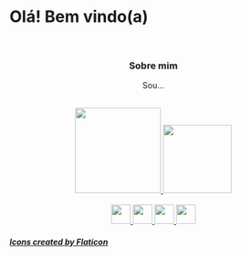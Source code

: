 <h1> Olá! Bem vindo(a) </h1>
<br>
<div align="center"> 
  <h3> Sobre mim </h3>
  <p> Sou... </p>
</div>
<br>
<div align="center">
  <a href="https://github.com/rafaballerini">
  <img height="150em" src="https://github-readme-stats.vercel.app/api?username=missmiau&show_icons=true&theme=midnight-purple&include_all_commits=true&count_private=true"/>
  <img height="120em"  src="https://github-readme-stats.vercel.app/api/top-langs/?username=missmiau&layout=compact&langs_count=7&theme=midnight-purple"/>
</div>
  <br>
<div align="center">
  <img height="34em" src="https://user-images.githubusercontent.com/100436812/197931492-1172cf92-7c56-4769-a5ae-704c5c938702.png">
    <img height="34em" src="https://user-images.githubusercontent.com/100436812/197931258-82cc57be-6520-4b49-b924-0bd06dd7e7e5.png">
    <img height="34em" src="https://user-images.githubusercontent.com/100436812/197930261-51539a12-ce69-4843-8a20-20e9faab694c.png">
  <img height="34em" src="https://user-images.githubusercontent.com/100436812/197930657-36276c3c-64f3-469c-ad45-7ec379846c84.png">
</div>




<h5> <a href="https://www.flaticon.com" title="Icons"> Icons created by Flaticon </a> </h5>
